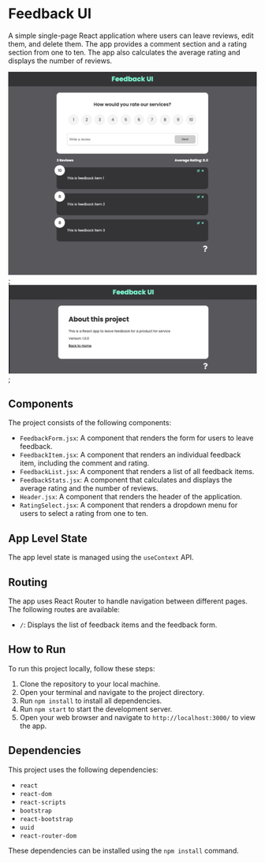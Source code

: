 # Feedback UI
A simple single-page React application where users can leave reviews, edit them, and delete them. The app provides a comment section and a rating section from one to ten. The app also calculates the average rating and displays the number of reviews.

![](./public/image1.png);
![](./public/image2.png);

## Components
The project consists of the following components:

- `FeedbackForm.jsx`: A component that renders the form for users to leave feedback.
- `FeedbackItem.jsx`: A component that renders an individual feedback item, including the comment and rating.
- `FeedbackList.jsx`: A component that renders a list of all feedback items.
- `FeedbackStats.jsx`: A component that calculates and displays the average rating and the number of reviews.
- `Header.jsx`: A component that renders the header of the application.
- `RatingSelect.jsx`: A component that renders a dropdown menu for users to select a rating from one to ten.

## App Level State
The app level state is managed using the `useContext` API.

## Routing
The app uses React Router to handle navigation between different pages. The following routes are available:

- `/`: Displays the list of feedback items and the feedback form.


## How to Run
To run this project locally, follow these steps:

1. Clone the repository to your local machine.
2. Open your terminal and navigate to the project directory.
3. Run `npm install` to install all dependencies.
4. Run `npm start` to start the development server.
5. Open your web browser and navigate to `http://localhost:3000/` to view the app.

## Dependencies
This project uses the following dependencies:

- `react`
- `react-dom`
- `react-scripts`
- `bootstrap`
- `react-bootstrap`
- `uuid`
- `react-router-dom`

These dependencies can be installed using the `npm install` command.


